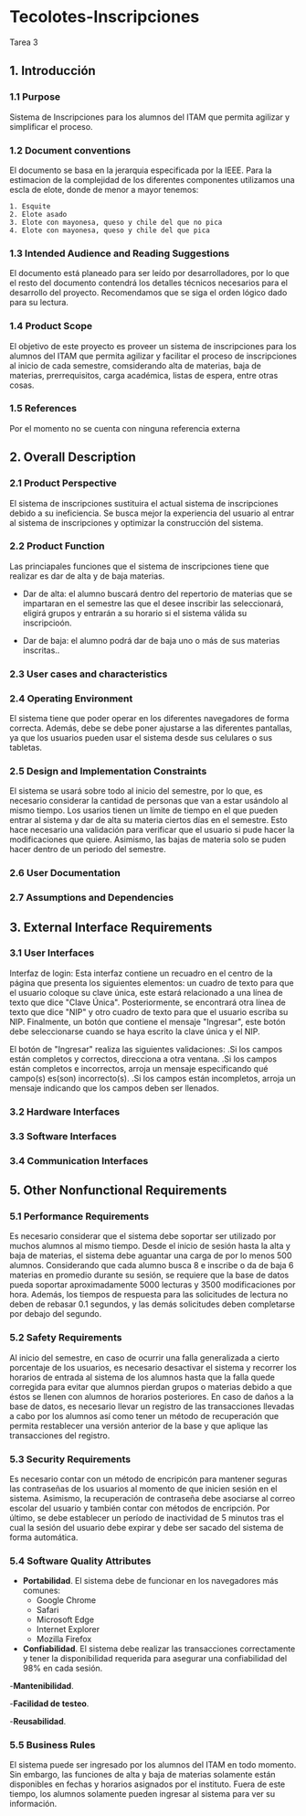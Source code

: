 # Tecolotes-Inscripciones
Tarea 3

## 1. Introducción
### 1.1 Purpose

Sistema de Inscripciones para los alumnos del ITAM que permita agilizar y simplificar el proceso.


### 1.2 Document conventions 

El documento se basa en la jerarquia especificada por la IEEE. Para la estimacion de la complejidad de los diferentes componentes utilizamos una escla de elote, donde de menor a mayor tenemos:

    1. Esquite
    2. Elote asado
    3. Elote con mayonesa, queso y chile del que no pica
    4. Elote con mayonesa, queso y chile del que pica


### 1.3 Intended Audience and Reading Suggestions

El documento está planeado para ser leído por desarrolladores, por lo que el resto del documento contendrá los detalles técnicos necesarios para el desarrollo del proyecto. Recomendamos que se siga el orden lógico dado para su lectura. 


### 1.4 Product Scope 

El objetivo de este proyecto es proveer un sistema de inscripciones para los alumnos del ITAM que permita agilizar y facilitar el proceso de inscripciones al inicio de cada semestre, comsiderando alta de materias, baja de materias, prerrequisitos, carga académica, listas de espera, entre otras cosas.

### 1.5 References

Por el momento no se cuenta con ninguna referencia externa


## 2. Overall Description

### 2.1 Product Perspective
El sistema de inscripciones sustituira el actual sistema de inscripciones debido a su ineficiencia. Se busca mejor la experiencia del usuario al entrar al sistema de inscripciones y optimizar la construcción del sistema. 

### 2.2 Product Function
Las princiapales funciones que el sistema de inscripciones tiene que realizar es dar de alta y de baja materias. 

- Dar de alta: el alumno buscará dentro del repertorio de materias que se impartaran en el semestre las que el desee inscribir las seleccionará, eligirá grupos y entrarán a su horario si el sistema válida su inscripcioón. 

- Dar de baja: el alumno podrá dar de baja uno o más de sus materias inscritas.. 


### 2.3 User cases and characteristics


### 2.4 Operating Environment 
El sistema tiene que poder operar en los diferentes navegadores de forma correcta. Además, debe se debe poner ajustarse a las diferentes pantallas, ya que los usuarios pueden usar el sistema desde sus celulares o sus tabletas. 

### 2.5 Design and Implementation Constraints  
El sistema se usará sobre todo al inicio del semestre, por lo que, es necesario considerar la cantidad de personas que van a estar usándolo al mismo tiempo. Los usarios tienen un límite de tiempo en el que pueden entrar al sistema y dar de alta su materia ciertos días en el semestre. Esto hace necesario una validación para verificar que el usuario si pude hacer la modificaciones que quiere. Asimismo, las bajas de materia solo se puden hacer dentro de un periodo del semestre. 

### 2.6 User Documentation  

### 2.7 Assumptions and Dependencies  


## 3. External Interface Requirements

### 3.1 User Interfaces
Interfaz de login: Esta interfaz contiene un recuadro en el centro de la página que presenta los siguientes elementos: un cuadro de texto para que el usuario coloque su clave única, este estará relacionado a una línea de texto que dice "Clave Única". Posteriormente, se encontrará otra línea de texto que dice "NIP" y otro cuadro de texto para que el usuario escriba su NIP. Finalmente, un botón que contiene el mensaje "Ingresar", este botón debe seleccionarse cuando se haya escrito la clave única y el NIP.

El botón de "Ingresar" realiza las siguientes validaciones:
.Si los campos están completos y correctos, direcciona a otra ventana.
.Si los campos están completos e incorrectos, arroja un mensaje especificando qué campo(s) es(son) incorrecto(s).
.Si los campos están incompletos, arroja un mensaje indicando que los campos deben ser llenados.

### 3.2 Hardware Interfaces

### 3.3 Software Interfaces

### 3.4 Communication Interfaces

## 5. Other Nonfunctional Requirements

### 5.1 Performance Requirements
Es necesario considerar que el sistema debe soportar ser utilizado por muchos alumnos al mismo tiempo. Desde el inicio de sesión hasta la alta y baja de materias, el sistema debe aguantar una carga de por lo menos 500 alumnos. Considerando que cada alumno busca 8 e inscribe o da de baja 6 materias en promedio durante su sesión, se requiere que la base de datos pueda soportar aproximadamente 5000 lecturas y 3500 modificaciones por hora. Además, los tiempos de respuesta para las solicitudes de lectura no deben de rebasar 0.1 segundos, y las demás solicitudes deben completarse por debajo del segundo.


### 5.2 Safety Requirements
Al inicio del semestre, en caso de ocurrir una falla generalizada a cierto porcentaje de los usuarios, es necesario desactivar el sistema y recorrer los horarios de entrada al sistema de los alumnos hasta que la falla quede corregida para evitar que alumnos pierdan grupos o materias debido a que éstos se llenen con alumnos de horarios posteriores.
En caso de daños a la base de datos, es necesario llevar un registro de las transacciones llevadas a cabo por los alumnos así como tener un método de recuperación que permita restablecer una versión anterior de la base y que aplique las transacciones del registro.

### 5.3 Security Requirements
Es necesario contar con un método de encripicón para mantener seguras las contraseñas de los usuarios al momento de que inicien sesión en el sistema. Asimismo, la recuperación de contraseña debe asociarse al correo escolar del usuario y también contar con métodos de encripción. Por último, se debe establecer un período de inactividad de 5 minutos tras el cual la sesión del usuario debe expirar y debe ser sacado del sistema de forma automática.

### 5.4 Software Quality Attributes
- **Portabilidad**. El sistema debe de funcionar en los navegadores más comunes:
	- Google Chrome
	- Safari
	- Microsoft Edge
	- Internet Explorer
	- Mozilla Firefox
- **Confiabilidad**. El sistema debe realizar las transacciones correctamente y tener la disponibilidad requerida para asegurar una confiabilidad del 98% en cada sesión.

-**Mantenibilidad**.

-**Facilidad de testeo**.

-**Reusabilidad**.

### 5.5 Business Rules
El sistema puede ser ingresado por los alumnos del ITAM en todo momento. Sin embargo, las funciones de alta y baja de materias solamente están disponibles en fechas y horarios asignados por el instituto. Fuera de este tiempo, los alumnos solamente pueden ingresar al sistema para ver su información.